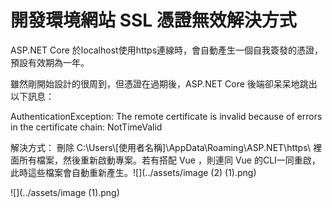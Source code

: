 # 開發環境網站 SSL 憑證無效解決方式

ASP.NET Core 於localhost使用https連線時，會自動產生一個自我簽發的憑證，預設有效期為一年。

雖然剛開始設計的很周到，但憑證在過期後，ASP.NET Core 後端卻呆呆地跳出以下訊息：&#x20;

AuthenticationException: The remote certificate is invalid because of errors in the certificate chain: NotTimeValid&#x20;

解決方式：   刪除 C:\Users\\\[使用者名稱]\AppData\Roaming\ASP.NET\https\ 裡面所有檔案，然後重新啟動專案。若有搭配 Vue ，則連同 Vue 的CLI一同重啟，此時這些檔案會自動重新產生。![](../assets/image (2) (1).png)

![](../assets/image (1).png)

